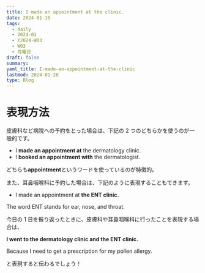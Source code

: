 ```yaml
---
title: I made an appointment at the clinic.
date: 2024-01-15
tags:
  - daily
  - 2024-01
  - Y2024-W03
  - W03
  - 月曜日
draft: false
summary: 
yaml_title: I-made-an-appointment-at-the-clinic
lastmod: 2024-01-20
type: Blog
---
```

# 表現方法

皮膚科など病院への予約をとった場合は、下記の 2 つのどちらかを使うのが一般的です。

- I **made an appointment at** the dermatology clinic.
- I **booked an appointment with** the dermatologist.

どちらも**appointment**というワードを使っているのが特徴的。

また、耳鼻咽喉科に予約した場合は、下記のように表現することもできます。

- I made an appointment at **the ENT clinic.**

The word ENT stands for ear, nose, and throat.

今日の 1 日を振り返ったときに、皮膚科や耳鼻咽喉科に行ったことを表現する場合は、

**I went to the dermatology clinic and the ENT clinic.**

Because I need to get a prescription for my pollen allergy.

と表現すると伝わるでしょう！
